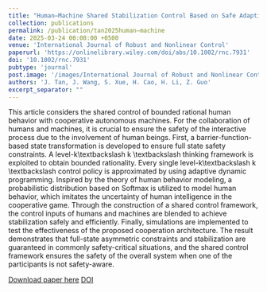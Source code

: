 ```yaml
---
title: "Human–Machine Shared Stabilization Control Based on Safe Adaptive Dynamic Programming With Bounded Rationality"
collection: publications
permalink: /publication/tan2025human–machine
date: 2025-03-24 00:00:00 +0500
venue: 'International Journal of Robust and Nonlinear Control'
paperurl: 'https://onlinelibrary.wiley.com/doi/abs/10.1002/rnc.7931'
doi: '10.1002/rnc.7931'
pubtype: 'journal'
post.image: '/images/International Journal of Robust and Nonlinear Control.jpg'
authors: 'J. Tan, J. Wang, S. Xue, H. Cao, H. Li, Z. Guo'
excerpt_separator: ""
---
```

This article considers the shared control of bounded rational human behavior with cooperative autonomous machines. For the collaboration of humans and machines, it is crucial to ensure the safety of the interactive process due to the involvement of human beings. First, a barrier-function-based state transformation is developed to ensure full state safety constraints. A level-k\textbackslash k \textbackslash thinking framework is exploited to obtain bounded rationality. Every single level-k\textbackslash k \textbackslash control policy is approximated by using adaptive dynamic programming. Inspired by the theory of human behavior modeling, a probabilistic distribution based on Softmax is utilized to model human behavior, which imitates the uncertainty of human intelligence in the cooperative game. Through the construction of a shared control framework, the control inputs of humans and machines are blended to achieve stabilization safely and efficiently. Finally, simulations are implemented to test the effectiveness of the proposed cooperation architecture. The result demonstrates that full-state asymmetric constraints and stabilization are guaranteed in commonly safety-critical situations, and the shared control framework ensures the safety of the overall system when one of the participants is not safety-aware.

[Download paper here](https://onlinelibrary.wiley.com/doi/abs/10.1002/rnc.7931)
[DOI](10.1002/rnc.7931)